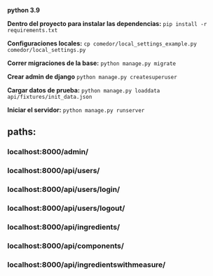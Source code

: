 **python 3.9**

**Dentro del proyecto para instalar las dependencias:**
`pip install -r requirements.txt`

**Configuraciones locales:**
`cp comedor/local_settings_example.py comedor/local_settings.py`

**Correr migraciones de la base:**
 `python manage.py migrate`

**Crear admin de django**
 `python manage.py createsuperuser`
 
**Cargar datos de prueba:**
`python manage.py loaddata api/fixtures/init_data.json`

**Iniciar el servidor:**
 `python manage.py runserver`
 

## paths:
### localhost:8000/admin/ 
### localhost:8000/api/users/ 
### localhost:8000/api/users/login/ 
### localhost:8000/api/users/logout/ 

### localhost:8000/api/ingredients/ 
### localhost:8000/api/components/ 
### localhost:8000/api/ingredientswithmeasure/ 










